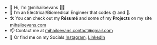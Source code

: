- 👋 Hi, I’m @mihailoevans 👨‍💻
- 👀 I’m an Electrical/Biomedical Engineer that codes 🌞 and 🌙.
- 🛠 You can check out my **Résumé** and some of my **Projects** on my site [mihailoevans.com](https://mihailoevans.com)
- 📫 Contact me at mihailoevans.contact@gmail.com
- 📱 Or find me on my Socials [Instagram](https://instagram.com/mihailo_evans/), [LinkedIn](https://linkedin.com/in/mihailo-evans/)
